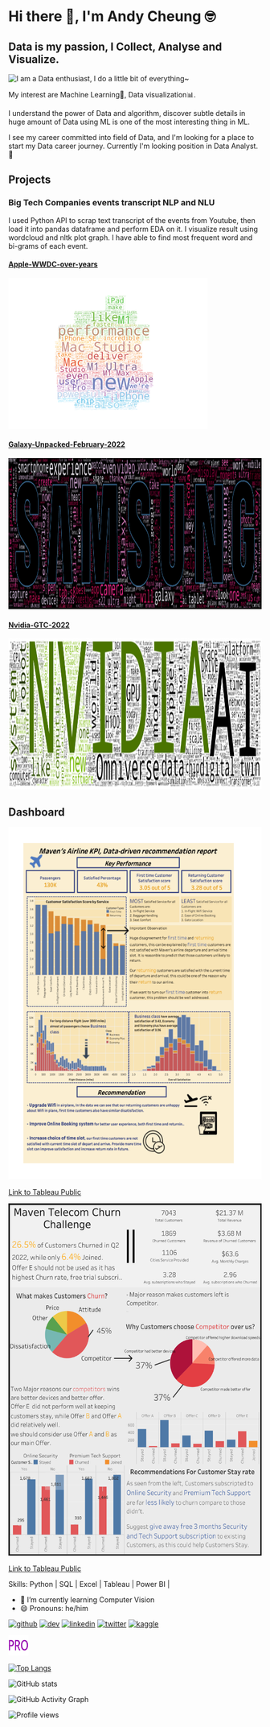 # Hi there 👋, I'm Andy Cheung 🤓
## Data is my passion, I Collect, Analyse and Visualize.
![I am a Data enthusiast, I do a little bit of everything~](https://pbs.twimg.com/profile_banners/1455376389314543622/1645251428/1500x500)

My interest are Machine Learning🤖, Data visualization📊. 

I understand the power of Data and algorithm, discover subtle details in huge amount of Data using ML is one of the most interesting thing in ML. 

I see my career committed into field of Data, and I'm looking for a place to start my Data career journey. Currently I'm looking position in Data Analyst.🚀

## Projects

### Big Tech Companies events transcript NLP and NLU
I used Python API to scrap text transcript of the events from Youtube, then load it into pandas dataframe and perform EDA on it. I visualize result using wordcloud and nltk plot graph. I have able to find most frequent word and bi-grams of each event.

#### [Apple-WWDC-over-years](https://github.com/andy3278/Apple-WWDC)
[<img src='https://github.com/andy3278/NLP-Apple-Event-March-8-2022/raw/main/output/output2.png' alt='Apple-March-event' height='300'>](https://github.com/andy3278/NLP-Apple-Event-March-8-2022)

#### [Galaxy-Unpacked-February-2022](https://github.com/andy3278/Galaxy-Unpacked-February-2022-NLP)

[<img src='https://github.com/andy3278/Galaxy-Unpacked-February-2022-NLP/raw/main/output1300.png' alt='Galaxy-Unpacked-February' height='300'>](https://github.com/andy3278/Galaxy-Unpacked-February-2022-NLP) 

#### [Nvidia-GTC-2022](https://github.com/andy3278/GTC-2022-keynote)

[<img src='https://github.com/andy3278/GTC-2022-keynote/blob/main/wordcloud_nvidia.png?raw=true' alt='NVIDIA-GTC-2022' height='300'>](https://github.com/andy3278/GTC-2022-keynote) 

## Dashboard

[<img src='https://github.com/andy3278/Maven-Airline-Data-analysis/raw/main/image/Maven-airline-report.png' alt='dashboard' height='700'>](https://github.com/andy3278/Maven-Airline-Data-analysis) 

[Link to Tableau Public](https://public.tableau.com/views/Maven-Airline/Dashboard1?:language=en-GB&:display_count=n&:origin=viz_share_link)

[<img src='https://github.com/andy3278/Maven-Telecom-Customer-Churn-Data-analysis/raw/main/Churn%20Report%20(2).png' alt='dashboard' height='700'>](https://github.com/andy3278/Maven-Telecom-Customer-Churn-Data-analysis) 

[Link to Tableau Public](https://public.tableau.com/views/MavenTelecomChurnChallenge_16583945314820/ChurnReport2?:language=en-GB&:display_count=n&:origin=viz_share_link)

Skills: Python | SQL | Excel | Tableau | Power BI | 

- 🌱 I’m currently learning Computer Vision 
- 😄 Pronouns: he/him 


[<img src='https://cdn.jsdelivr.net/npm/simple-icons@3.0.1/icons/github.svg' alt='github' height='40'>](https://github.com/andy3278)  [<img src='https://cdn.jsdelivr.net/npm/simple-icons@3.0.1/icons/dev-dot-to.svg' alt='dev' height='40'>](https://dev.to/andy3278)  [<img src='https://cdn.jsdelivr.net/npm/simple-icons@3.0.1/icons/linkedin.svg' alt='linkedin' height='40'>](https://www.linkedin.com/in/singhoicheung/)  [<img src='https://cdn.jsdelivr.net/npm/simple-icons@3.0.1/icons/twitter.svg' alt='twitter' height='40'>](https://twitter.com/andycheung0211)  [<img src='https://cdn.jsdelivr.net/npm/simple-icons@3.0.1/icons/kaggle.svg' alt='kaggle' height='40'>](https://www.kaggle.com/andycheung0211)  

<a href='https://github.com/pricing'><img src='https://raw.githubusercontent.com/acervenky/animated-github-badges/master/assets/pro.gif' width='40' height='40'></a> 

[![Top Langs](https://github-readme-stats.vercel.app/api/top-langs/?username=andy3278)](https://github.com/anuraghazra/github-readme-stats)

![GitHub stats](https://github-readme-stats.vercel.app/api?username=andy3278&show_icons=true)  

![GitHub Activity Graph](https://activity-graph.herokuapp.com/graph?username=andy3278)  

![Profile views](https://gpvc.arturio.dev/andy3278)  
